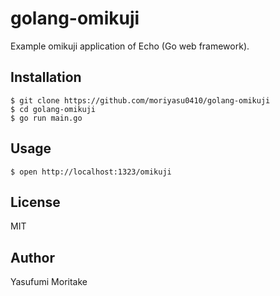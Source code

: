 # golang-omikuji

Example omikuji application of Echo (Go web framework).

## Installation

```
$ git clone https://github.com/moriyasu0410/golang-omikuji
$ cd golang-omikuji
$ go run main.go
```

## Usage

```
$ open http://localhost:1323/omikuji
```

## License

MIT

## Author

Yasufumi Moritake
